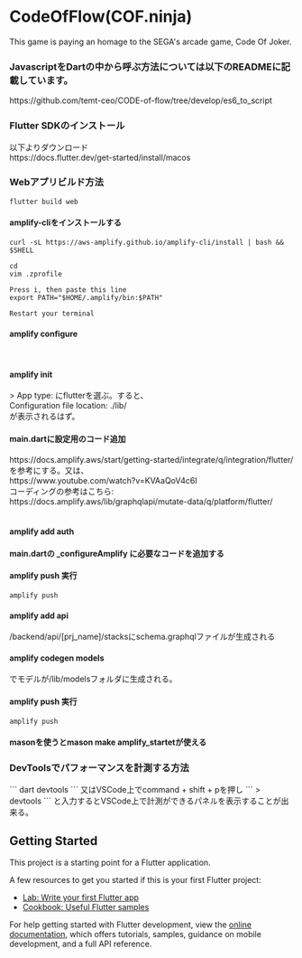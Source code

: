 # CodeOfFlow(COF.ninja)

This game is paying an homage to the SEGA's arcade game, Code Of Joker.

<h3>JavascriptをDartの中から呼ぶ方法については以下のREADMEに記載しています。</h3>
https://github.com/temt-ceo/CODE-of-flow/tree/develop/es6_to_script
<br>

<h3>Flutter SDKのインストール</h3>
以下よりダウンロード<br>
https://docs.flutter.dev/get-started/install/macos

<h3>Webアプリビルド方法</h3>

```
flutter build web
```

<h4>amplify-cliをインストールする</h4>

```
curl -sL https://aws-amplify.github.io/amplify-cli/install | bash && $SHELL

cd
vim .zprofile

Press i, then paste this line
export PATH="$HOME/.amplify/bin:$PATH"

Restart your terminal
```

<h4>amplify configure</h4>
<br>
<h4>amplify init</h4>
> App type: にflutterを選ぶ。すると、<br>
Configuration file location: ./lib/<br>
が表示されるはず。<br>

<h4>main.dartに設定用のコード追加</h4>
https://docs.amplify.aws/start/getting-started/integrate/q/integration/flutter/<br>
を参考にする。又は、<br>
https://www.youtube.com/watch?v=KVAaQoV4c6I
<br>
コーディングの参考はこちら: https://docs.amplify.aws/lib/graphqlapi/mutate-data/q/platform/flutter/<br>
<br>
<h4>amplify add auth</h4>
<h4>main.dartの _configureAmplify に必要なコードを追加する</h4>
<h4>amplify push 実行</h4>

```
amplify push
```

<h4>amplify add api</h4>
/backend/api/[prj_name]/stacksにschema.graphqlファイルが生成される

<h4>amplify codegen models</h4>
でモデルが/lib/modelsフォルダに生成される。

<h4>amplify push 実行</h4>

```
amplify push
```

<h4>masonを使うとmason make amplify_startetが使える</h4>

<h3>DevToolsでパフォーマンスを計測する方法</h3>
```
dart devtools
```
又はVSCode上でcommand + shift + pを押し
```
> devtools
```
と入力するとVSCode上で計測ができるパネルを表示することが出来る。

## Getting Started

This project is a starting point for a Flutter application.

A few resources to get you started if this is your first Flutter project:

- [Lab: Write your first Flutter app](https://docs.flutter.dev/get-started/codelab)
- [Cookbook: Useful Flutter samples](https://docs.flutter.dev/cookbook)

For help getting started with Flutter development, view the
[online documentation](https://docs.flutter.dev/), which offers tutorials,
samples, guidance on mobile development, and a full API reference.
